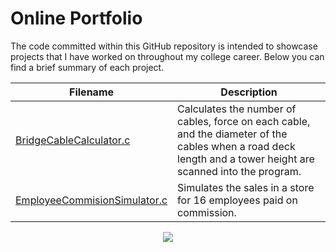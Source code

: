 # Online Portfolio
The code committed within this GitHub repository is intended to showcase projects that I have worked on throughout my college career. Below you can find a brief summary of each project.

Filename  | Description
------------- | -------------
[BridgeCableCalculator.c](https://github.com/ambroseaaron/My-Projects/blob/master/BridgeCableCalculator.c) | Calculates the number of cables, force on each cable, and the diameter of the cables when a road deck length and a tower height are  scanned into the program.
[EmployeeCommisionSimulator.c](https://github.com/ambroseaaron/My-Projects/blob/master/EmployeeCommissionSimulator.c)  | Simulates the sales in a store for 16 employees paid on commission.

<p align="center"><img src="https://cloud.githubusercontent.com/assets/22650791/19139714/7b7bfa30-8b4c-11e6-8f09-9c28edc0d320.gif" /></p>
